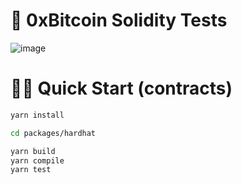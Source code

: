 # 🎨 0xBitcoin Solidity Tests

 ![image](https://user-images.githubusercontent.com/6249263/137536037-8f8d421b-c40e-408e-bf60-5c3396c03d7b.png)


# 🏄‍♂️ Quick Start (contracts)

 
```bash
yarn install 

cd packages/hardhat

yarn build 
yarn compile
yarn test 

```

 
